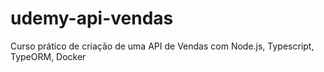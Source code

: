 # udemy-api-vendas
Curso prático de criação de uma API de Vendas com Node.js, Typescript, TypeORM, Docker
